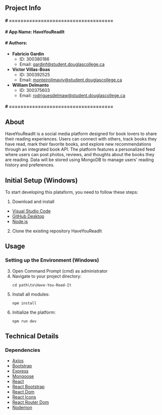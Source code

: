 ## Project Info
#### # ====================================
#### # App Name:		HaveYouReadIt
#### # Authors:
- **Fabricio Gardin**  
  - ID: 300380186  
  - Email: gardinf@student.douglascollege.ca
- **Victor Villas-Boas**  
  - ID: 300392525
  - Email: monteirolimaviv@student.douglascollege.ca
- **William Delmanto**  
  - ID: 300375603  
  - Email: rodriguesdelmaw@student.douglascollege.ca
#### # ====================================

## About
HaveYouReadIt is a social media platform designed for book lovers to share their reading experiences. Users can connect with others, track books they have read, mark their favorite books, and explore new recommendations through an integrated book API. The platform features a personalized feed where users can post photos, reviews, and thoughts about the books they are reading. Data will be stored using MongoDB to manage users' reading history and preferences.

## Initial Setup (Windows)

To start developing this plataform, you need to follow these steps:

1. Download and install
- [Visual Studio Code](https://code.visualstudio.com/download)
- [GitHub Desktop](https://desktop.github.com/)
- [Node.js](https://nodejs.org/en/)

2. Clone the existing repository HaveYouReadIt

## Usage

### Setting up the Environment (Windows)

3. Open Command Prompt (cmd) as administrator
4. Navigate to your project directory:
   ```
   cd path\to\Have-You-Read-It
   ```
5. Install all modules:
   ```
   npm install
   ```
6. Initialize the platform:
   ```
   npm run dev
   ```

## Technical Details

### Dependencies
- [Axios](https://www.npmjs.com/package/axios)
- [Bootstrap](https://www.npmjs.com/package/bootstrap)
- [Express](https://www.npmjs.com/package/express)
- [Mongoose](https://www.npmjs.com/package/mongoose)
- [React](https://www.npmjs.com/package/react)
- [React Bootstrap](https://www.npmjs.com/package/react-bootstrap)
- [React Dom](https://www.npmjs.com/package/react-dom)
- [React Icons](https://www.npmjs.com/package/react-icons)
- [React Router Dom](https://www.npmjs.com/package/react-router-dom)
- [Nodemon](https://www.npmjs.com/package/nodemon)

